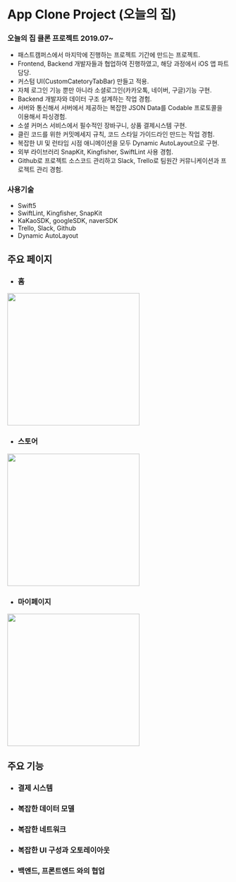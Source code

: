 # App Clone Project (오늘의 집)

### 오늘의 집 클론 프로젝트 2019.07~
* 패스트캠퍼스에서 마지막에 진행하는 프로젝트 기간에 만드는 프로젝트.
* Frontend, Backend 개발자들과 협업하여 진행하였고, 해당 과정에서 iOS 앱 파트 담당.
* 커스텀 UI(CustomCatetoryTabBar) 만들고 적용.
* 자체 로그인 기능 뿐만 아니라 소셜로그인(카카오톡, 네이버, 구글)기능 구현.
* Backend 개발자와 데이터 구조 설계하는 작업 경험.
* 서버와 통신해서 서버에서 제공하는 복잡한 JSON Data를 Codable 프로토콜을 이용해서  파싱경험.
* 소셜 커머스 서비스에서 필수적인 장바구니, 상품 결제시스템 구현.
* 클린 코드를 위한 커밋메세지 규칙, 코드 스타일 가이드라인 만드는 작업 경험.
* 복잡한 UI 및 런타임 시점 애니메이션을 모두 Dynamic AutoLayout으로 구현.
* 외부 라이브러리 SnapKit, Kingfisher, SwiftLint 사용 경험.
* Github로 프로젝트 소스코드 관리하고 Slack, Trello로 팀원간 커뮤니케이션과 프로젝트 관리 경험.  

### 사용기술
* Swift5 
* SwiftLint, Kingfisher, SnapKit
* KaKaoSDK, googleSDK, naverSDK
* Trello, Slack, Github
* Dynamic AutoLayout


## 주요 페이지
* ### 홈
<img src="https://user-images.githubusercontent.com/38423205/61270996-455fdf00-a7de-11e9-976d-ba937a8b86d4.png" width="300">

* ### 스토어
<img src="https://user-images.githubusercontent.com/38423205/61270998-455fdf00-a7de-11e9-8c26-f2595ef02343.png" width="300">


* ### 마이페이지
<img src="https://user-images.githubusercontent.com/38423205/61270997-455fdf00-a7de-11e9-9572-b586bc90f59f.png" width="300">


## 주요 기능
* ### 결제 시스템
* ### 복잡한 데이터 모델
* ### 복잡한 네트워크
* ### 복잡한 UI 구성과 오토레이아웃
* ### 백엔드, 프론트엔드 와의 협업
